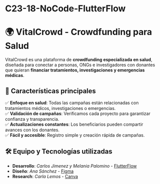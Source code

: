 # C23-18-NoCode-FlutterFlow
# 🌍 VitalCrowd - Crowdfunding para Salud

VitalCrowd es una plataforma de **crowdfunding especializada en salud**, diseñada para conectar a personas, ONGs e investigadores con donantes que quieran **financiar tratamientos, investigaciones y emergencias médicas**.  

## 🚀 Características principales  
✅ **Enfoque en salud**: Todas las campañas están relacionadas con tratamientos médicos, investigaciones o emergencias.  
✅ **Validación de campañas**: Verificamos cada proyecto para garantizar confianza y transparencia.  
✅ **Actualizaciones constantes**: Los beneficiarios pueden compartir avances con los donantes.  
✅ **Fácil y accesible**: Registro simple y creación rápida de campañas.  

## 🛠️ Equipo y Tecnologías utilizadas  
- **Desarrollo**: *Carlos Jimenez y Melania Palomino* - [FlutterFlow](https://vital-crowd-05yygt.flutterflow.app)
- **Diseño**: *Ana Sánchez* - [Figma](https://www.figma.com/design/2fd4I0qmOQGQDPIuhGFVk2/Startups-salud?node-id=0-1&t=3tK7TPnRxj1A9Yu1-1)
- **Research**: *Carla Lemos* - [Canva](https://www.canva.com/design/DAGdMICd_Ek/ZeU5bA8ljpFdi7n_xES79w/edit?utm_content=DAGdMICd_Ek&utm_campaign=designshare&utm_medium=link2&utm_source=sharebutton)  

